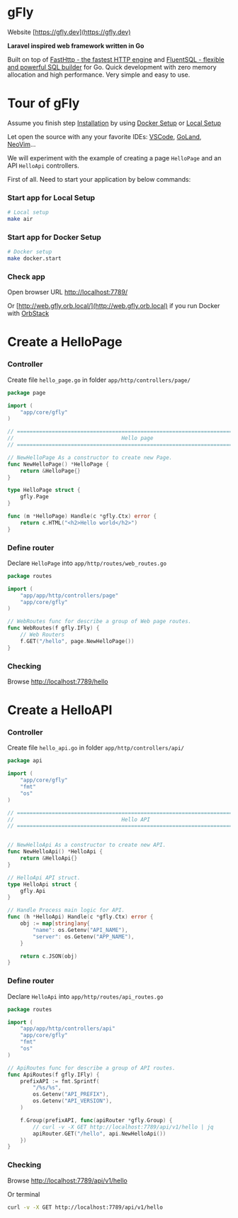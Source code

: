 # gFly

Website [https://gfly.dev](https://gfly.dev)

**Laravel inspired web framework written in Go**

Built on top of [FastHttp - the fastest HTTP engine](https://github.com/valyala/fasthttp) and [FluentSQL - flexible and powerful SQL builder](https://github.com/jiveio/fluentsql) for Go. Quick development with zero memory allocation and high performance. Very simple and easy to use.

# Tour of gFly

Assume you finish step [Installation](https://doc.gfly.dev/docs/01-greeting-start/01-01-01.installation/) by using [Docker Setup](https://doc.gfly.dev/docs/01-greeting-start/01-01-01.installation/#i-docker-setup) or [Local Setup](https://doc.gfly.dev/docs/01-greeting-start/01-01-01.installation/#ii-local-setup)

Let open the source with any your favorite IDEs: [VSCode](https://code.visualstudio.com/), [GoLand](https://www.jetbrains.com/go/), [NeoVim](https://neovim.io/)...

We will experiment with the example of creating a page `HelloPage` and an API `HelloApi` controllers.

First of all. Need to start your application by below commands:

### Start app for Local Setup
```bash
# Local setup
make air
```

### Start app for Docker Setup
```bash
# Docker setup
make docker.start
```

### Check app

Open browser URL [http://localhost:7789/](http://localhost:7789/)

Or [http://web.gfly.orb.local/](http://web.gfly.orb.local) if you run Docker with [OrbStack](https://orbstack.dev)


# Create a HelloPage

### Controller

Create file `hello_page.go` in folder `app/http/controllers/page/`

```go
package page

import (
    "app/core/gfly"
)

// ===============================================================================
//                                  Hello page
// ===============================================================================

// NewHelloPage As a constructor to create new Page.
func NewHelloPage() *HelloPage {
    return &HelloPage{}
}

type HelloPage struct {
    gfly.Page
}

func (m *HelloPage) Handle(c *gfly.Ctx) error {
    return c.HTML("<h2>Hello world</h2>")
}
```

### Define router

Declare `HelloPage` into `app/http/routes/web_routes.go`

```go
package routes

import (
    "app/app/http/controllers/page"
    "app/core/gfly"
)

// WebRoutes func for describe a group of Web page routes.
func WebRoutes(f gfly.IFly) {
    // Web Routers
    f.GET("/hello", page.NewHelloPage())
}

```

### Checking

Browse [http://localhost:7789/hello](http://localhost:7789/hello)

# Create a HelloAPI


### Controller

Create file `hello_api.go` in folder `app/http/controllers/api/`

```go
package api

import (
	"app/core/gfly"
	"fmt"
	"os"
)

// ===============================================================================
//                                  Hello API
// ===============================================================================


// NewHelloApi As a constructor to create new API.
func NewHelloApi() *HelloApi {
	return &HelloApi{}
}

// HelloApi API struct.
type HelloApi struct {
	gfly.Api
}

// Handle Process main logic for API.
func (h *HelloApi) Handle(c *gfly.Ctx) error {
	obj := map[string]any{
		"name": os.Getenv("API_NAME"),
		"server": os.Getenv("APP_NAME"),
	}

	return c.JSON(obj)
}
```

### Define router

Declare `HelloApi` into `app/http/routes/api_routes.go`

```go
package routes

import (
	"app/app/http/controllers/api"
	"app/core/gfly"
	"fmt"
	"os"
)

// ApiRoutes func for describe a group of API routes.
func ApiRoutes(f gfly.IFly) {
	prefixAPI := fmt.Sprintf(
		"/%s/%s",
		os.Getenv("API_PREFIX"),
		os.Getenv("API_VERSION"),
	)

	f.Group(prefixAPI, func(apiRouter *gfly.Group) {
		// curl -v -X GET http://localhost:7789/api/v1/hello | jq
		apiRouter.GET("/hello", api.NewHelloApi())
	})
}
```

### Checking

Browse [http://localhost:7789/api/v1/hello](http://localhost:7789/api/v1/hello)

Or terminal
```bash
curl -v -X GET http://localhost:7789/api/v1/hello
```
